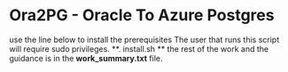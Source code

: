 # Ora2PG - Oracle To Azure Postgres

use the line below to install the prerequisites
The user that runs this script will require sudo privileges.
**. install.sh
**
the rest of the work and the guidance is in the **work_summary.txt** file.
